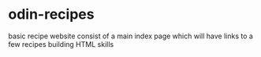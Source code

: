 # odin-recipes
basic recipe website
consist of a main index page which will have links to a few recipes 
building HTML skills 
